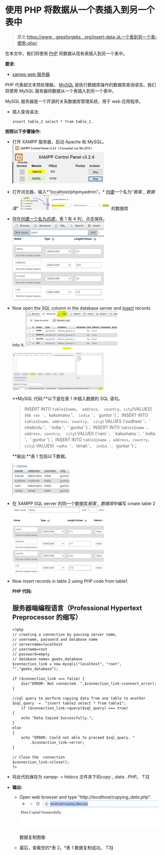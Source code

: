 # 使用 PHP 将数据从一个表插入到另一个表中

> 原文:[https://www . geesforgeks . org/insert-data-从一个表到另一个表-使用-php/](https://www.geeksforgeeks.org/insert-data-from-one-table-to-another-table-using-php/)

在本文中，我们将使用 [PHP](https://www.geeksforgeeks.org/php-tutorials/) 将数据从现有表插入到另一个表中。

**要求:**

*   [xampp web 服务器](https://www.geeksforgeeks.org/how-to-install-xampp-on-windows/)

PHP 代表超文本预处理器。 [MySQL](https://www.geeksforgeeks.org/mysql-common-mysql-queries/) 是执行数据库操作的数据库查询语言。我们将使用 MySQL 服务器将数据从一个表插入到另一个表中。

MySQL 服务器是一个开源的关系数据库管理系统，用于 web 应用程序。

*   插入查询语法:

    ```
    insert table_2 select * from table_1.
    ```

**按照以下步骤操作:**

*   打开 XAMPP 服务器，启动 Apache 和 MySQL。![](img/41c4153114914c5527c2d1b962362b62.png)
*   打开浏览器，输入*“localhost/phpmyadmin”。* [创建](https://www.geeksforgeeks.org/sql-create/)一个名为“*极客 _ 数据库*”
    ![](img/f873665bbf073d953d81d7ec8a7dddef.png)的数据库
*   现在[创建一个名为*的表*](https://www.geeksforgeeks.org/sql-create/)，表 1 有 4 列，点击保存。
    ![](img/5cb1e1c1098375e4738cd2c4fb231326.png)
*   Now open the SQL column in the database server and [insert](https://www.geeksforgeeks.org/sql-insert-statement/) records into it.
    ![](img/65f829231290fb4bfb97b8dfb26fe9fb.png)![](img/0dcb558aa74429f81f47b02a0f4a31cb.png)

    **MySQL 代码:**以下是在表 1 中插入数据的 SQL 语句。

    > INSERT INTO `table1`(`name`、` address`、` country`、` city `)VALUES(` SRA van '、` kakumanu '、` india '、` guntur ')；
    > INSERT INTO `table1`(`name`、` address `、` country `、` city`) VALUES ('sudheer '、' chebrolu '、' india '、' guntur ')；
    > INSERT INTO `table1`(`name `、` address `、` country `、` city`) VALUES ('vani '、' kakumanu '、' india '、' guntur ')；
    > INSERT INTO `table1`(`name `、` address `、` country `、` city `) VALUES(` radha '、` tenali '、` india '、` guntur ')；

    **输出:**表 1 包括以下数据。

    ![](img/03eb4b4f28f3565c454131460953c0da.png)

*   在 XAMPP SQL server 的同一个数据库*极客 _ 数据库*中编写 create table 2![](img/5a1fc4e2ca193c7d70d9dd52278b16dd.png)

*   Now insert records in table 2 using PHP code from table1.

    **PHP 代码:**

    ## 服务器端编程语言（Professional Hypertext Preprocessor 的缩写）

    ```
    <?php 
    // creating a connection by passing server name, 
    // username, password and database name
    // servername=localhost
    // username=root
    // password=empty
    // database name= geeks_database
    $connection_link = new mysqli("localhost", "root", "","geeks_database"); 

    if ($connection_link === false) { 
        die("ERROR: Not connected. ".$connection_link->connect_error); 
    } 

    //sql query to perform copying data from one table to another
    $sql_query  =  "insert table2 select * from table1"; 
        if ($connection_link->query($sql_query) === true) 
    { 
        echo "Data Copied Successfully."; 
    } 
    else
    { 
        echo "ERROR: Could not able to proceed $sql_query. "
            .$connection_link->error; 
    } 

    // Close the  connection 
    $connection_link->close(); 
    ?> 
    ```

*   将此代码保存为 xampp- > htdocs 文件夹下的*copy _ data . PHP*。
    T3】
*   **输出:**

    *   Open web browser and type “*http://localhost/copying_data.php*“.![](img/f8657a534f4f4b96d38d7b36e8425190.png)

        数据复制图像

    *   最后，查看您的*表 2。*表 1 数据复制成功。
        T3】